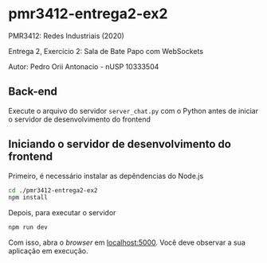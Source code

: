 # pmr3412-entrega2-ex2

PMR3412: Redes Industriais (2020)

Entrega 2, Exercício 2: Sala de Bate Papo com WebSockets

Autor: Pedro Orii Antonacio - nUSP 10333504

## Back-end

Execute o arquivo do servidor `server_chat.py` com o Python antes de iniciar o servidor de desenvolvimento do frontend

## Iniciando o servidor de desenvolvimento do frontend

Primeiro, é necessário instalar as depêndencias do Node.js

```bash
cd ./pmr3412-entrega2-ex2
npm install
```

Depois, para executar o servidor

```bash
npm run dev
```

Com isso, abra o *browser* em [localhost:5000](http://localhost:5000). Você deve observar a sua aplicação em execução.
